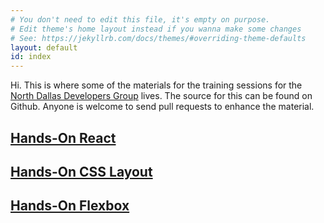 ```yaml
---
# You don't need to edit this file, it's empty on purpose.
# Edit theme's home layout instead if you wanna make some changes
# See: https://jekyllrb.com/docs/themes/#overriding-theme-defaults
layout: default
id: index
---
```


Hi. This is where some of the materials for the training sessions for the [North Dallas Developers Group](http://northdallas.net) lives. The source for this can be found on Github. Anyone is welcome to send pull requests to enhance the material.

## [Hands-On React](hands-on-react)
## [Hands-On CSS Layout](hands-on-css-layout)
## [Hands-On Flexbox](hands-on-flexbox)




